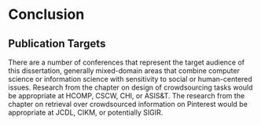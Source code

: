 Conclusion
=============

## Publication Targets

There are a number of conferences that represent the target audience of this dissertation, generally mixed-domain areas that combine computer science or information science with sensitivity to social or human-centered issues.
Research from the chapter on design of crowdsourcing tasks would be appropriate at HCOMP, CSCW, CHI, or ASIS&T.
The research from the chapter on retrieval over crowdsourced information on Pinterest would be appropriate at JCDL, CIKM, or potentially SIGIR.
